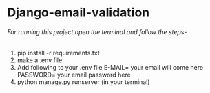 # Django-email-validation

###### For running this project open the terminal and follow the steps-
1) pip install -r requirements.txt
2) make a .env file 
3) Add following to your .env file
    E-MAIL= your email will come here
    PASSWORD= your email password here   
4) python manage.py runserver (in your terminal)
